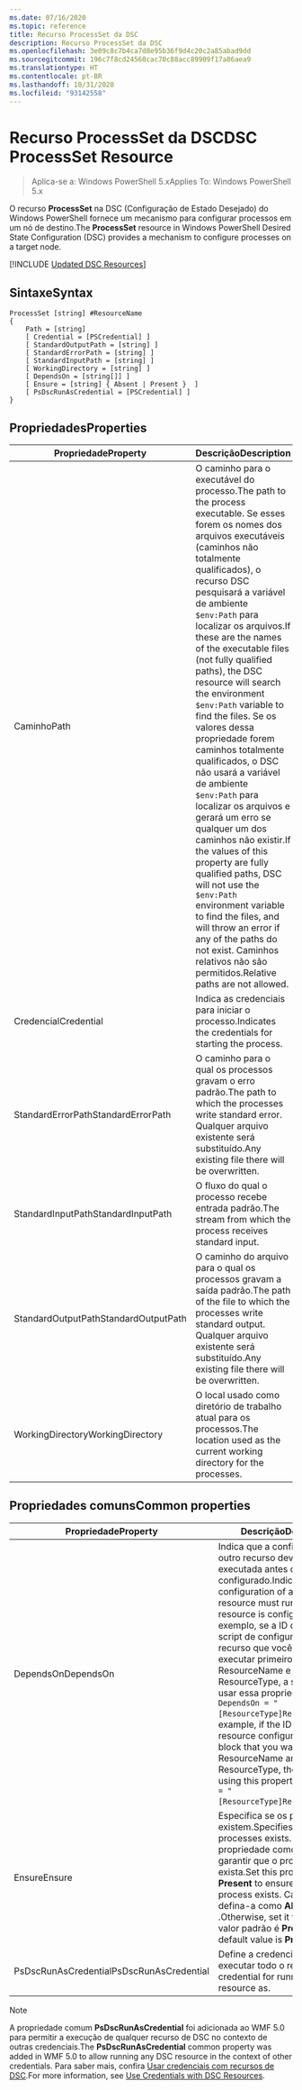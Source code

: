 ```yaml
---
ms.date: 07/16/2020
ms.topic: reference
title: Recurso ProcessSet da DSC
description: Recurso ProcessSet da DSC
ms.openlocfilehash: 3e09c8c7b4ca7d8e95b36f9d4c20c2a85abad9dd
ms.sourcegitcommit: 196c7f8cd24560cac70c88acc89909f17a86aea9
ms.translationtype: HT
ms.contentlocale: pt-BR
ms.lasthandoff: 10/31/2020
ms.locfileid: "93142558"
---
```

# <a name="dsc-processset-resource"></a><span data-ttu-id="eabfa-103">Recurso ProcessSet da DSC</span><span class="sxs-lookup"><span data-stu-id="eabfa-103">DSC ProcessSet Resource</span></span>

> <span data-ttu-id="eabfa-104">Aplica-se a: Windows PowerShell 5.x</span><span class="sxs-lookup"><span data-stu-id="eabfa-104">Applies To: Windows PowerShell 5.x</span></span>

<span data-ttu-id="eabfa-105">O recurso **ProcessSet** na DSC (Configuração de Estado Desejado) do Windows PowerShell fornece um mecanismo para configurar processos em um nó de destino.</span><span class="sxs-lookup"><span data-stu-id="eabfa-105">The **ProcessSet** resource in Windows PowerShell Desired State Configuration (DSC) provides a mechanism to configure processes on a target node.</span></span>

[!INCLUDE [Updated DSC Resources](../../../../../includes/dsc-resources.md)]

## <a name="syntax"></a><span data-ttu-id="eabfa-106">Sintaxe</span><span class="sxs-lookup"><span data-stu-id="eabfa-106">Syntax</span></span>

```Syntax
ProcessSet [string] #ResourceName
{
    Path = [string]
    [ Credential = [PSCredential] ]
    [ StandardOutputPath = [string] ]
    [ StandardErrorPath = [string] ]
    [ StandardInputPath = [string] ]
    [ WorkingDirectory = [string] ]
    [ DependsOn = [string[]] ]
    [ Ensure = [string] { Absent | Present }  ]
    [ PsDscRunAsCredential = [PSCredential] ]
}
```

## <a name="properties"></a><span data-ttu-id="eabfa-107">Propriedades</span><span class="sxs-lookup"><span data-stu-id="eabfa-107">Properties</span></span>

|<span data-ttu-id="eabfa-108">Propriedade</span><span class="sxs-lookup"><span data-stu-id="eabfa-108">Property</span></span> |<span data-ttu-id="eabfa-109">Descrição</span><span class="sxs-lookup"><span data-stu-id="eabfa-109">Description</span></span> |
|---|---|
|<span data-ttu-id="eabfa-110">Caminho</span><span class="sxs-lookup"><span data-stu-id="eabfa-110">Path</span></span> |<span data-ttu-id="eabfa-111">O caminho para o executável do processo.</span><span class="sxs-lookup"><span data-stu-id="eabfa-111">The path to the process executable.</span></span> <span data-ttu-id="eabfa-112">Se esses forem os nomes dos arquivos executáveis (caminhos não totalmente qualificados), o recurso DSC pesquisará a variável de ambiente `$env:Path` para localizar os arquivos.</span><span class="sxs-lookup"><span data-stu-id="eabfa-112">If these are the names of the executable files (not fully qualified paths), the DSC resource will search the environment `$env:Path` variable to find the files.</span></span> <span data-ttu-id="eabfa-113">Se os valores dessa propriedade forem caminhos totalmente qualificados, o DSC não usará a variável de ambiente `$env:Path` para localizar os arquivos e gerará um erro se qualquer um dos caminhos não existir.</span><span class="sxs-lookup"><span data-stu-id="eabfa-113">If the values of this property are fully qualified paths, DSC will not use the `$env:Path` environment variable to find the files, and will throw an error if any of the paths do not exist.</span></span> <span data-ttu-id="eabfa-114">Caminhos relativos não são permitidos.</span><span class="sxs-lookup"><span data-stu-id="eabfa-114">Relative paths are not allowed.</span></span> |
|<span data-ttu-id="eabfa-115">Credencial</span><span class="sxs-lookup"><span data-stu-id="eabfa-115">Credential</span></span> |<span data-ttu-id="eabfa-116">Indica as credenciais para iniciar o processo.</span><span class="sxs-lookup"><span data-stu-id="eabfa-116">Indicates the credentials for starting the process.</span></span> |
|<span data-ttu-id="eabfa-117">StandardErrorPath</span><span class="sxs-lookup"><span data-stu-id="eabfa-117">StandardErrorPath</span></span> |<span data-ttu-id="eabfa-118">O caminho para o qual os processos gravam o erro padrão.</span><span class="sxs-lookup"><span data-stu-id="eabfa-118">The path to which the processes write standard error.</span></span> <span data-ttu-id="eabfa-119">Qualquer arquivo existente será substituído.</span><span class="sxs-lookup"><span data-stu-id="eabfa-119">Any existing file there will be overwritten.</span></span> |
|<span data-ttu-id="eabfa-120">StandardInputPath</span><span class="sxs-lookup"><span data-stu-id="eabfa-120">StandardInputPath</span></span> |<span data-ttu-id="eabfa-121">O fluxo do qual o processo recebe entrada padrão.</span><span class="sxs-lookup"><span data-stu-id="eabfa-121">The stream from which the process receives standard input.</span></span> |
|<span data-ttu-id="eabfa-122">StandardOutputPath</span><span class="sxs-lookup"><span data-stu-id="eabfa-122">StandardOutputPath</span></span> |<span data-ttu-id="eabfa-123">O caminho do arquivo para o qual os processos gravam a saída padrão.</span><span class="sxs-lookup"><span data-stu-id="eabfa-123">The path of the file to which the processes write standard output.</span></span> <span data-ttu-id="eabfa-124">Qualquer arquivo existente será substituído.</span><span class="sxs-lookup"><span data-stu-id="eabfa-124">Any existing file there will be overwritten.</span></span> |
|<span data-ttu-id="eabfa-125">WorkingDirectory</span><span class="sxs-lookup"><span data-stu-id="eabfa-125">WorkingDirectory</span></span> |<span data-ttu-id="eabfa-126">O local usado como diretório de trabalho atual para os processos.</span><span class="sxs-lookup"><span data-stu-id="eabfa-126">The location used as the current working directory for the processes.</span></span> |

## <a name="common-properties"></a><span data-ttu-id="eabfa-127">Propriedades comuns</span><span class="sxs-lookup"><span data-stu-id="eabfa-127">Common properties</span></span>

|<span data-ttu-id="eabfa-128">Propriedade</span><span class="sxs-lookup"><span data-stu-id="eabfa-128">Property</span></span> |<span data-ttu-id="eabfa-129">Descrição</span><span class="sxs-lookup"><span data-stu-id="eabfa-129">Description</span></span> |
|---|---|
|<span data-ttu-id="eabfa-130">DependsOn</span><span class="sxs-lookup"><span data-stu-id="eabfa-130">DependsOn</span></span> |<span data-ttu-id="eabfa-131">Indica que a configuração de outro recurso deve ser executada antes de ele ser configurado.</span><span class="sxs-lookup"><span data-stu-id="eabfa-131">Indicates that the configuration of another resource must run before this resource is configured.</span></span> <span data-ttu-id="eabfa-132">Por exemplo, se a ID do bloco de script de configuração do recurso que você deseja executar primeiro for ResourceName e seu tipo for ResourceType, a sintaxe para usar essa propriedade será `DependsOn = "[ResourceType]ResourceName"`.</span><span class="sxs-lookup"><span data-stu-id="eabfa-132">For example, if the ID of the resource configuration script block that you want to run first is ResourceName and its type is ResourceType, the syntax for using this property is `DependsOn = "[ResourceType]ResourceName"`.</span></span> |
|<span data-ttu-id="eabfa-133">Ensure</span><span class="sxs-lookup"><span data-stu-id="eabfa-133">Ensure</span></span> |<span data-ttu-id="eabfa-134">Especifica se os processos existem.</span><span class="sxs-lookup"><span data-stu-id="eabfa-134">Specifies whether the processes exists.</span></span> <span data-ttu-id="eabfa-135">Defina essa propriedade como **Present** para garantir que o processo exista.</span><span class="sxs-lookup"><span data-stu-id="eabfa-135">Set this property to **Present** to ensure that the process exists.</span></span> <span data-ttu-id="eabfa-136">Caso contrário, defina-a como **Absent** .</span><span class="sxs-lookup"><span data-stu-id="eabfa-136">Otherwise, set it to **Absent** .</span></span> <span data-ttu-id="eabfa-137">O valor padrão é **Present** .</span><span class="sxs-lookup"><span data-stu-id="eabfa-137">The default value is **Present** .</span></span> |
|<span data-ttu-id="eabfa-138">PsDscRunAsCredential</span><span class="sxs-lookup"><span data-stu-id="eabfa-138">PsDscRunAsCredential</span></span> |<span data-ttu-id="eabfa-139">Define a credencial para executar todo o recurso.</span><span class="sxs-lookup"><span data-stu-id="eabfa-139">Sets the credential for running the entire resource as.</span></span> |

> [!NOTE]
> <span data-ttu-id="eabfa-140">A propriedade comum **PsDscRunAsCredential** foi adicionada ao WMF 5.0 para permitir a execução de qualquer recurso de DSC no contexto de outras credenciais.</span><span class="sxs-lookup"><span data-stu-id="eabfa-140">The **PsDscRunAsCredential** common property was added in WMF 5.0 to allow running any DSC resource in the context of other credentials.</span></span> <span data-ttu-id="eabfa-141">Para saber mais, confira [Usar credenciais com recursos de DSC](../../../configurations/runasuser.md).</span><span class="sxs-lookup"><span data-stu-id="eabfa-141">For more information, see [Use Credentials with DSC Resources](../../../configurations/runasuser.md).</span></span>
